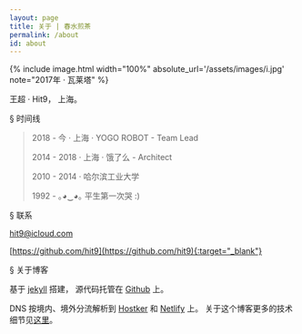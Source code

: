 ```yaml
---
layout: page
title: 关于 | 春水煎茶
permalink: /about
id: about
---
```


{% include image.html width="100%" absolute_url='/assets/images/i.jpg' note="2017年 · 瓦莱塔" %}

王超 · Hit9， 上海。

<span class="heading-anchor">§</span> 时间线

> 2018 - 今  · 上海 · YOGO ROBOT - Team Lead
>
> 2014 - 2018 · 上海 · 饿了么 - Architect
>
> 2010 - 2014 · 哈尔滨工业大学
>
> 1992 - ｡◕‿◕｡ 平生第一次哭 :)

<span class="heading-anchor">§</span> 联系

[hit9@icloud.com](mailto:hit9@icloud.com)

[https://github.com/hit9](https://github.com/hit9){:target="_blank"}

<span class="heading-anchor">§</span> 关于博客

基于 [jekyll](https://jekyllrb.com/) 搭建，
源代码托管在 [Github](https://github.com/hit9/writings.sh) 上。

DNS 按境内、境外分流解析到 [Hostker](https://i.zhujike.com/flag/13188) 和
[Netlify](https://app.netlify.com/sites/writings-sh/deploys) 上。
关于这个博客更多的技术细节见[这里](https://github.com/hit9/writings.sh#about-this-site)。
